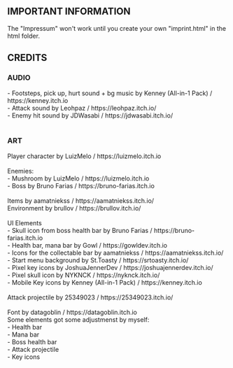 <h2>IMPORTANT INFORMATION</h2>
The "Impressum" won't work until you create your own "imprint.html" in the html folder.

<h2>CREDITS</h2>
<h3>AUDIO</h3>
- Footsteps, pick up, hurt sound + bg music by Kenney (All-in-1 Pack) / https://kenney.itch.io <br>
- Attack sound by Leohpaz / https://leohpaz.itch.io/ <br>
- Enemy hit sound by JDWasabi / https://jdwasabi.itch.io/ <br>
<br>
<h3>ART</h3>
Player character by LuizMelo / https://luizmelo.itch.io <br>
<br>
Enemies: <br>
- Mushroom by LuizMelo / https://luizmelo.itch.io <br>
- Boss by Bruno Farias / https://bruno-farias.itch.io <br>
<br>
Items by aamatniekss / https://aamatniekss.itch.io/ <br>
Environment by brullov / https://brullov.itch.io/ <br>
<br>
UI Elements <br>
- Skull icon from boss health bar by Bruno Farias / https://bruno-farias.itch.io <br>
- Health bar, mana bar by Gowl / https://gowldev.itch.io <br>
- Icons for the collectable bar by aamatniekss / https://aamatniekss.itch.io/ <br>
- Start menu background by St.Toasty / https://srtoasty.itch.io/ <br>
- Pixel key icons by JoshuaJennerDev / https://joshuajennerdev.itch.io/ <br>
- Pixel skull icon by NYKNCK / https://nyknck.itch.io/ <br>
- Mobile Key icons by Kenney (All-in-1 Pack) / https://kenney.itch.io <br>
<br>
Attack projectile by 25349023 / https://25349023.itch.io/ <br>
<br>
Font by datagoblin / https://datagoblin.itch.io <br>
Some elements got some adjustmenst by myself: <br>
    - Health bar <br>
    - Mana bar <br>
    - Boss health bar <br>
    - Attack projectile <br>
    - Key icons <br>
